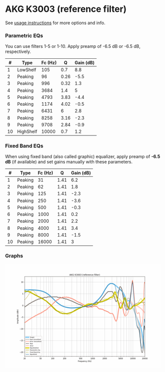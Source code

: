 # AKG K3003 (reference filter)
See [usage instructions](https://github.com/jaakkopasanen/AutoEq#usage) for more options and info.

### Parametric EQs
You can use filters 1-5 or 1-10. Apply preamp of -6.5 dB or -6.5 dB, respectively.

|   # | Type      |   Fc (Hz) |    Q |   Gain (dB) |
|-----|-----------|-----------|------|-------------|
|   1 | LowShelf  |       105 | 0.7  |         8.8 |
|   2 | Peaking   |        96 | 0.26 |        -5.5 |
|   3 | Peaking   |       996 | 0.32 |         1.3 |
|   4 | Peaking   |      3684 | 1.4  |         5   |
|   5 | Peaking   |      4793 | 3.83 |        -4.4 |
|   6 | Peaking   |      1174 | 4.02 |        -0.5 |
|   7 | Peaking   |      6431 | 6    |         2.8 |
|   8 | Peaking   |      8258 | 3.16 |        -2.3 |
|   9 | Peaking   |      9708 | 2.84 |        -0.9 |
|  10 | HighShelf |     10000 | 0.7  |         1.2 |

### Fixed Band EQs
When using fixed band (also called graphic) equalizer, apply preamp of **-6.5 dB** (if available) and set gains manually with these parameters.

|   # | Type    |   Fc (Hz) |    Q |   Gain (dB) |
|-----|---------|-----------|------|-------------|
|   1 | Peaking |        31 | 1.41 |         6.2 |
|   2 | Peaking |        62 | 1.41 |         1.8 |
|   3 | Peaking |       125 | 1.41 |        -2.3 |
|   4 | Peaking |       250 | 1.41 |        -3.6 |
|   5 | Peaking |       500 | 1.41 |        -0.3 |
|   6 | Peaking |      1000 | 1.41 |         0.2 |
|   7 | Peaking |      2000 | 1.41 |         2.2 |
|   8 | Peaking |      4000 | 1.41 |         3.4 |
|   9 | Peaking |      8000 | 1.41 |        -1.5 |
|  10 | Peaking |     16000 | 1.41 |         3   |

### Graphs
![](./AKG%20K3003%20(reference%20filter).png)
